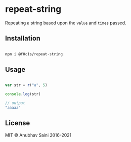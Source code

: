 # repeat-string

Repeating a string based upon the `value` and `times` passed.

## Installation

```bash

npm i @f0c1s/repeat-string

```

## Usage

```javascript

var str = r("a", 5)

console.log(str)

// output
"aaaaa"
```

## License

MIT &copy; Anubhav Saini 2016-2021
